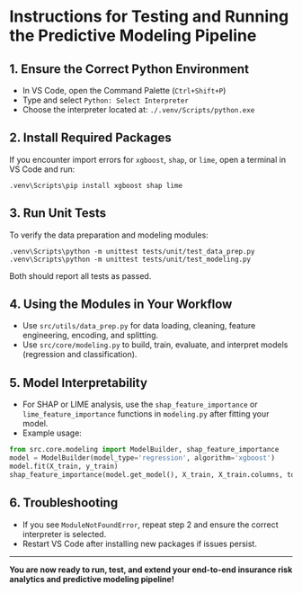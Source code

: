 # Instructions for Testing and Running the Predictive Modeling Pipeline

## 1. Ensure the Correct Python Environment
- In VS Code, open the Command Palette (`Ctrl+Shift+P`)
- Type and select `Python: Select Interpreter`
- Choose the interpreter located at:
  `./.venv/Scripts/python.exe`

## 2. Install Required Packages
If you encounter import errors for `xgboost`, `shap`, or `lime`, open a terminal in VS Code and run:

```
.venv\Scripts\pip install xgboost shap lime
```

## 3. Run Unit Tests
To verify the data preparation and modeling modules:

```
.venv\Scripts\python -m unittest tests/unit/test_data_prep.py
.venv\Scripts\python -m unittest tests/unit/test_modeling.py
```

Both should report all tests as passed.

## 4. Using the Modules in Your Workflow
- Use `src/utils/data_prep.py` for data loading, cleaning, feature engineering, encoding, and splitting.
- Use `src/core/modeling.py` to build, train, evaluate, and interpret models (regression and classification).

## 5. Model Interpretability
- For SHAP or LIME analysis, use the `shap_feature_importance` or `lime_feature_importance` functions in `modeling.py` after fitting your model.
- Example usage:

```python
from src.core.modeling import ModelBuilder, shap_feature_importance
model = ModelBuilder(model_type='regression', algorithm='xgboost')
model.fit(X_train, y_train)
shap_feature_importance(model.get_model(), X_train, X_train.columns, top_n=10)
```

## 6. Troubleshooting
- If you see `ModuleNotFoundError`, repeat step 2 and ensure the correct interpreter is selected.
- Restart VS Code after installing new packages if issues persist.

---

**You are now ready to run, test, and extend your end-to-end insurance risk analytics and predictive modeling pipeline!**
